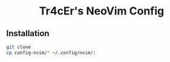 <h1 align="center">
   Tr4cEr's NeoVim Config
</h1>

## Installation

```sh
git clone
cp config-nvim/* ~/.config/nvim/:
```
